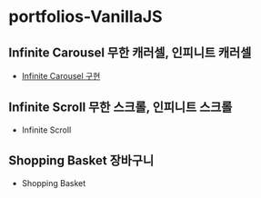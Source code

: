 # portfolios-VanillaJS
## Infinite Carousel 무한 캐러셀, 인피니트 캐러셀
- <a href = "./portfolios-VanillaJS/tree/main/Infinite%20Carousel">Infinite Carousel 구현</a>

## Infinite Scroll 무한 스크롤, 인피니트 스크롤
- Infinite Scroll

## Shopping Basket 장바구니
- Shopping Basket



